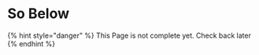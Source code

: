 # So Below

{% hint style="danger" %}
This Page is not complete yet. Check back later
{% endhint %}

<figure><img src="https://github.com/user-attachments/assets/afc26b90-c985-4f03-9a5c-36b30bd73368" alt=""><figcaption></figcaption></figure>

